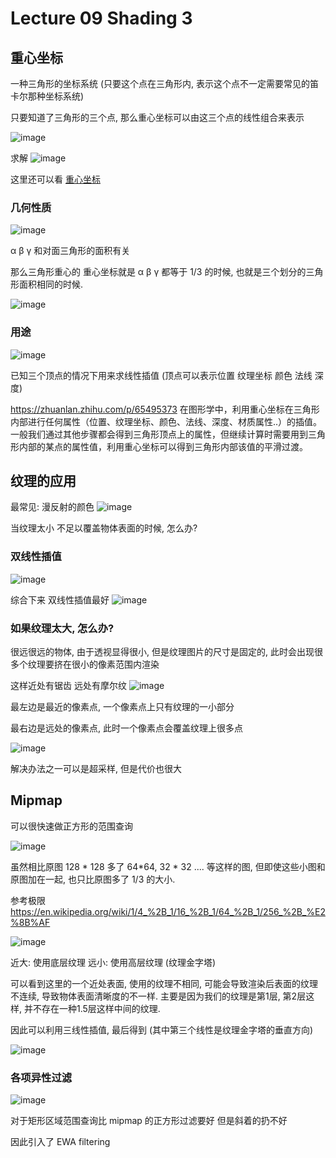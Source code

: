 # Lecture 09 Shading 3

## 重心坐标

一种三角形的坐标系统 (只要这个点在三角形内, 表示这个点不一定需要常见的笛卡尔那种坐标系统)

只要知道了三角形的三个点, 那么重心坐标可以由这三个点的线性组合来表示

![image](https://raw.githubusercontent.com/lumixraku/NotesForGraphics/master/images/barycentric1.jpg)

求解
![image](https://raw.githubusercontent.com/lumixraku/NotesForGraphics/master/images/barycentric2.jpg)

这里还可以看 [重心坐标](https://zhuanlan.zhihu.com/p/58199366)

### 几何性质

![image](https://raw.githubusercontent.com/lumixraku/NotesForGraphics/master/images/barycentric2.jpg)

α β γ 和对面三角形的面积有关

那么三角形重心的 重心坐标就是 α β γ 都等于 1/3 的时候, 也就是三个划分的三角形面积相同的时候.

![image](https://raw.githubusercontent.com/lumixraku/NotesForGraphics/master/images/barycentric2.jpg)


### 用途

![image](https://raw.githubusercontent.com/lumixraku/NotesForGraphics/master/images/barycentric.jpg)

已知三个顶点的情况下用来求线性插值
(顶点可以表示位置  纹理坐标 颜色 法线 深度)

https://zhuanlan.zhihu.com/p/65495373
在图形学中，利用重心坐标在三角形内部进行任何属性（位置、纹理坐标、颜色、法线、深度、材质属性..）的插值。一般我们通过其他步骤都会得到三角形顶点上的属性，但继续计算时需要用到三角形内部的某点的属性值，利用重心坐标可以得到三角形内部该值的平滑过渡。


## 纹理的应用

最常见: 漫反射的颜色
![image](https://raw.githubusercontent.com/lumixraku/NotesForGraphics/master/images/texture2.jpg)

当纹理太小  不足以覆盖物体表面的时候, 怎么办?

### 双线性插值
![image](https://raw.githubusercontent.com/lumixraku/NotesForGraphics/master/images/texture2.jpg)


综合下来 双线性插值最好
![image](https://raw.githubusercontent.com/lumixraku/NotesForGraphics/master/images/texture3.jpg)

### 如果纹理太大, 怎么办?

很远很远的物体, 由于透视显得很小, 但是纹理图片的尺寸是固定的, 此时会出现很多个纹理要挤在很小的像素范围内渲染

这样近处有锯齿 远处有摩尔纹
![image](https://raw.githubusercontent.com/lumixraku/NotesForGraphics/master/images/texture4.jpg)


最左边是最近的像素点, 一个像素点上只有纹理的一小部分

最右边是远处的像素点, 此时一个像素点会覆盖纹理上很多点

![image](https://raw.githubusercontent.com/lumixraku/NotesForGraphics/master/images/texture5.jpg)

解决办法之一可以是超采样, 但是代价也很大

## Mipmap
可以很快速做正方形的范围查询

![image](https://raw.githubusercontent.com/lumixraku/NotesForGraphics/master/images/texture6.jpg)

虽然相比原图 128 * 128 多了 64*64, 32 * 32 .... 等这样的图, 但即使这些小图和原图加在一起, 也只比原图多了 1/3 的大小.

参考极限  https://en.wikipedia.org/wiki/1/4_%2B_1/16_%2B_1/64_%2B_1/256_%2B_%E2%8B%AF


![image](https://raw.githubusercontent.com/lumixraku/NotesForGraphics/master/images/texture7.jpg)

近大: 使用底层纹理   远小: 使用高层纹理 (纹理金字塔)

可以看到这里的一个近处表面, 使用的纹理不相同, 可能会导致渲染后表面的纹理不连续, 导致物体表面清晰度的不一样.
主要是因为我们的纹理是第1层, 第2层这样, 并不存在一种1.5层这样中间的纹理.

因此可以利用三线性插值, 最后得到  (其中第三个线性是纹理金字塔的垂直方向)

![image](https://raw.githubusercontent.com/lumixraku/NotesForGraphics/master/images/texture8.jpg)


### 各项异性过滤
![image](https://raw.githubusercontent.com/lumixraku/NotesForGraphics/master/images/texture9.jpg)

对于矩形区域范围查询比 mipmap 的正方形过滤要好  但是斜着的扔不好

因此引入了 EWA filtering